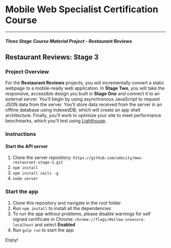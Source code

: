 
# Mobile Web Specialist Certification Course

---

#### _Three Stage Course Material Project - Restaurant Reviews_

  

## Restaurant Reviews: Stage 3
### Project Overview
For the **Restaurant Reviews** projects, you will incrementally convert a static webpage to a mobile-ready web application. In **Stage Two**, you will take the responsive, accessible design you built in **Stage One** and connect it to an external server. You’ll begin by using asynchronous JavaScript to request JSON data from the server. You’ll store data received from the server in an offline database using IndexedDB, which will create an app shell architecture. Finally, you’ll work to optimize your site to meet performance benchmarks, which you’ll test using [Lighthouse](https://developers.google.com/web/tools/lighthouse/).


### Instructions
#### Start the API server
1. Clone the server repository: `https://github.com/udacity/mws-restaurant-stage-3.git`
2. `npm install`
3. `npm install sails -g`
4. `node server`
### Start the app 
1. Clone this repository and navigate in the root folder
2. Run `npm install` to install all the dependencies
3. To run the app without problems, please disable warnings for self signed certificate in Chrome:
`chrome://flags/#allow-insecure-localhost` and select **Enabled**
2. Run `gulp run` to start the app 

Enjoy!